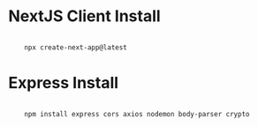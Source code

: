 # NextJS Client Install

```bash

    npx create-next-app@latest

```

# Express Install

```bash

    npm install express cors axios nodemon body-parser crypto

```
